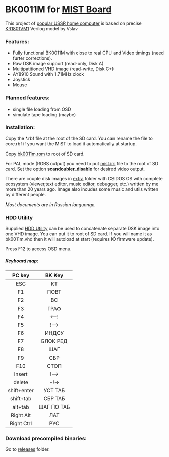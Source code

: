 ﻿# BK0011M for [MIST Board](https://github.com/mist-devel/mist-board/wiki)

This project of [popular USSR home computer](https://en.wikipedia.org/wiki/Electronika_BK) is based on precise [KR1801VM1](http://zx-pk.ru/showthread.php?t=23978) Verilog model by Vslav

### Features:
- Fully functional BK0011M with close to real CPU and Video timings (need furter corrections).
- Raw DSK image support (read-only, Disk A)
- Multipatitioned VHD image (read-write, Disk C+)
- AY8910 Sound with 1.71MHz clock
- Joystick
- Mouse

### Planned features:
- single file loading from OSD
- simulate tape loading (maybe)

### Installation:
Copy the *.rbf file at the root of the SD card. You can rename the file to core.rbf if you want the MiST to load it automatically at startup.

Copy [bk0011m.rom](https://github.com/sorgelig/BK0011M/tree/master/releases) to root of SD card.

For PAL mode (RGBS output) you need to put [mist.ini](https://github.com/sorgelig/ZX_Spectrum-128K_MIST/tree/master/releases/mist.ini) file to the root of SD card. Set the option **scandoubler_disable** for desired video output.

There are couple disk images in [extra](https://github.com/sorgelig/BK0011M/tree/master/releases) folder with CSIDOS OS with complete ecosystem (viewer,text editor, music editor, debugger, etc.) written by me more than 20 years ago. Image also incudes some music and utils written by different people.

*Most documents are in Russian languange.*

### HDD Utility
Supplied [HDD Utility](https://github.com/sorgelig/BK0011M/blob/master/SW/bkhdutil.exe) can be used to concatenate separate DSK image into one VHD image. You can put it to root of SD card. If you will name it as bk0011m.vhd then it will autoload at start (requires IO firmware update).


Press F12 to access OSD menu.

##### Keyboard map:

| PC key      |  BK Key   |
|:-----------:|:---------:|
| ESC         | KT        |
| F1          | ПОВТ      |
| F2          | ВС        |
| F3          | ГРАФ      |
| F4          | <--!      |
| F5          | !-->      |
| F6          | ИНДСУ     |
| F7          | БЛОК РЕД  |
| F8          | ШАГ       |
| F9          | СБР       |
| F10         | СТОП      |
| Insert      | !-->      |
| delete      | -!->      |
| shift+enter | УСТ ТАБ   |
| shift+tab   | СБР ТАБ   |
| alt+tab     | ШАГ ПО ТАБ|
| Right Alt   | ЛАТ       |
| Right Ctrl  | РУС       |

### Download precompiled binaries:
Go to [releases](https://github.com/sorgelig/BK0011M/tree/master/releases) folder.
